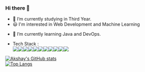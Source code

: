 ### Hi there 👋
- 🔭 I’m currently studying in Third Year.
- 😃 I'm interested in Web Development and Machine Learning
<!--
**akshaykoganur/akshaykoganur** is a ✨ _special_ ✨ repository because its `README.md` (this file) appears on your GitHub profile.

Here are some ideas to get you started:


- 🌱 I’m currently learning ...
- 👯 I’m looking to collaborate on ...
- 🤔 I’m looking for help with ...
- 💬 Ask me about ...
- 📫 How to reach me: ...
- 😄 Pronouns: ...
- ⚡ Fun fact: ...
-->
- 🌱 I’m currently learning Java and DevOps.

- Tech Stack : </br>
<img src='https://img.shields.io/badge/HTML5-E34F26?style=for-the-badge&logo=html5&logoColor=white'/><img src='https://img.shields.io/badge/CSS3-1572B6?style=for-the-badge&logo=css3&logoColor=white'/><img src='https://img.shields.io/badge/JavaScript-323330?style=for-the-badge&logo=javascript&logoColor=F7DF1E'/><img src='https://img.shields.io/badge/MongoDB-4EA94B?style=for-the-badge&logo=mongodb&logoColor=white'/><img src='https://img.shields.io/badge/Express.js-000000?style=for-the-badge&logo=express&logoColor=white'/><img src='https://img.shields.io/badge/React-20232A?style=for-the-badge&logo=react&logoColor=61DAFB'/><img src='https://img.shields.io/badge/Node.js-339933?style=for-the-badge&logo=nodedotjs&logoColor=white'/><img src='https://img.shields.io/badge/Bootstrap-563D7C?style=for-the-badge&logo=bootstrap&logoColor=white'/><img src='https://img.shields.io/badge/Python-FFD43B?style=for-the-badge&logo=python&logoColor=blue'/><img src="https://img.shields.io/badge/DJANGO-E34F26?style=for-the-badge&logo=django&logoColor=white"/><img src='https://img.shields.io/badge/VSCode-0078D4?style=for-the-badge&logo=visual%20studio%20code&logoColor=white'/>

[![Akshay's GitHub stats](https://github-readme-stats-akshaykoganur.vercel.app/api?username=akshaykoganur&count_private=true)](https://github.com/anuraghazra/github-readme-stats)
<br/>
[![Top Langs](https://github-readme-stats-akshaykoganur.vercel.app/api/top-langs/?username=akshaykoganur&hide=jupyter%20notebook,html,css&langs_count=8)](https://github.com/anuraghazra/github-readme-stats)
